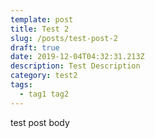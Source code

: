 ```yaml
---
template: post
title: Test 2
slug: /posts/test-post-2
draft: true
date: 2019-12-04T04:32:31.213Z
description: Test Description
category: test2
tags:
  - tag1 tag2
---
```

test post body
